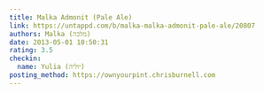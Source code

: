 ```yaml
---
title: Malka Admonit (Pale Ale)
link: https://untappd.com/b/malka-malka-admonit-pale-ale/20807
authors: Malka (מלכה)
date: 2013-05-01 10:50:31
rating: 3.5
checkin:
  name: Yulia (יוליה)
posting_method: https://ownyourpint.chrisburnell.com
---
```

